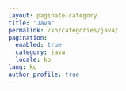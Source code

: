 ```yaml
---
layout: paginate-category
title: "Java"
permalink: /ko/categories/java/
pagination:
  enabled: true
  category: java
  locale: ko
lang: ko
author_profile: true
---
```


